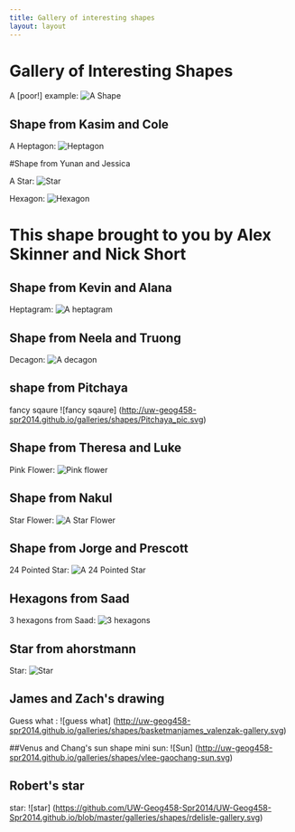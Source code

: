 ```yaml
---
title: Gallery of interesting shapes
layout: layout
---
```


# Gallery of Interesting Shapes

A [poor!] example: ![A Shape](http://uw-geog458-spr2014.github.io/galleries/shapes/lrb9-gallery.svg)

## Shape from Kasim and Cole

A Heptagon: ![Heptagon](http://uw-geog458-spr2014.github.io/galleries/shapes/cbessee-kasims44-gallery.svg)

#Shape from Yunan and Jessica

A Star: ![Star](http://uw-geog458-spr2014.github.io/galleries/shapes/fre2dy-jscha92.svg)

Hexagon: ![Hexagon](http://uw-geog458-spr2014.github.io/galleries/shapes/short-skinner.svg)

# This shape brought to you by Alex Skinner and Nick Short

## Shape from Kevin and Alana

Heptagram: ![A heptagram](http://uw-geog458-spr2014.github.io/galleries/shapes/mason_kim-gallery.svg)

## Shape from Neela and Truong 

Decagon: ![A decagon](http://uw-geog458-spr2014.github.io/galleries/shapes/python_neela.svg)

## shape from Pitchaya

fancy sqaure ![fancy sqaure] (http://uw-geog458-spr2014.github.io/galleries/shapes/Pitchaya_pic.svg)

## Shape from Theresa and Luke 

Pink Flower: ![Pink flower](http://uw-geog458-spr2014.github.io/galleries/shapes/yoshitheturtle-theresa_luke.svg)

## Shape from Nakul 

Star Flower: ![A Star Flower](http://uw-geog458-spr2014.github.io/galleries/shapes/nakulm-gallery.svg)

## Shape from Jorge and Prescott

24 Pointed Star: ![A 24 Pointed Star](http://uw-geog458-spr2014.github.io/galleries/shapes/turtles-and-circles-xtremej-ppettiette.svg)

## Hexagons from Saad

3 hexagons from Saad: ![3 hexagons](http://uw-geog458-spr2014.github.io/galleries/shapes/Saads_hexagons.svg)

## Star from ahorstmann

Star: ![Star](http://uw-geog458-spr2014.github.io/galleries/shapes/star-ahorstmann.svg)


## James and Zach's drawing

Guess what : ![guess what] (http://uw-geog458-spr2014.github.io/galleries/shapes/basketmanjames_valenzak-gallery.svg)



##Venus and Chang's sun shape
mini sun: ![Sun] (http://uw-geog458-spr2014.github.io/galleries/shapes/vlee-gaochang-sun.svg)

## Robert's star

star: ![star] (https://github.com/UW-Geog458-Spr2014/UW-Geog458-Spr2014.github.io/blob/master/galleries/shapes/rdelisle-gallery.svg)
